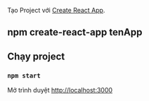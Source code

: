 Tạo Project với [Create React App](https://github.com/facebook/create-react-app).

## npm create-react-app tenApp

## Chạy project

### `npm start`
Mở trình duyệt [http://localhost:3000](http://localhost:3000)

